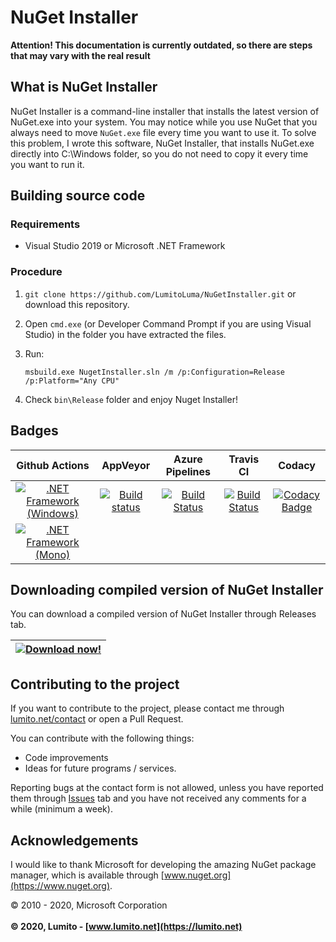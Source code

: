 # NuGet Installer
**Attention! This documentation is currently outdated, so there are steps that may vary with the real result**
## What is NuGet Installer
NuGet Installer is a command-line installer that installs the latest version of NuGet.exe into your system. You may notice while you use NuGet that you always need to move `NuGet.exe` file every time you want to use it. To solve this problem, I wrote this software, NuGet Installer, that installs NuGet.exe directly into C:\Windows folder, so you do not need to copy it every time you want to run it.

## Building source code
### Requirements
-   Visual Studio 2019 or Microsoft .NET Framework

### Procedure
1.  `git clone https://github.com/LumitoLuma/NuGetInstaller.git` or download this repository.

2.  Open `cmd.exe` (or Developer Command Prompt if you are using Visual Studio) in the folder you have extracted the files.

3.  Run:

    ```batch
    msbuild.exe NugetInstaller.sln /m /p:Configuration=Release /p:Platform="Any CPU"
    ```

4.  Check `bin\Release` folder and enjoy Nuget Installer!

## Badges
| Github Actions | AppVeyor | Azure Pipelines | Travis CI | Codacy |
|:-:|:-:|:-:|:-:|:-:|
| [![.NET Framework (Windows)](https://github.com/LumitoLuma/NugetInstaller/workflows/.NET%20Framework%20(Windows)/badge.svg)](https://github.com/LumitoLuma/NugetInstaller/actions?query=workflow%3A%22.NET+Framework+%28Windows%29%22) | [![Build status](https://ci.appveyor.com/api/projects/status/bkdtonymj7ayhm2h?svg=true)](https://ci.appveyor.com/project/LumitoLuma/NugetInstaller) | [![Build Status](https://dev.azure.com/LumitoLuma/GitHub/_apis/build/status/LumitoLuma.NugetInstaller?branchName=master)](https://dev.azure.com/LumitoLuma/GitHub/_build/latest?definitionId=14&branchName=master) | [![Build Status](https://travis-ci.com/LumitoLuma/NugetInstaller.svg?branch=master)](https://travis-ci.com/LumitoLuma/NugetInstaller) | [![Codacy Badge](https://app.codacy.com/project/badge/Grade/8dff8f4225114d29bc7d7c31c4a0ff42)](https://www.codacy.com/manual/LumitoLuma/NugetInstaller?utm_source=github.com&amp;utm_medium=referral&amp;utm_content=LumitoLuma/NugetInstaller&amp;utm_campaign=Badge_Grade) |
| [![.NET Framework (Mono)](https://github.com/LumitoLuma/NugetInstaller/workflows/.NET%20Framework%20(Mono)/badge.svg)](https://github.com/LumitoLuma/NugetInstaller/actions?query=workflow%3A%22.NET+Framework+%28Mono%29%22) | | | | |

## Downloading compiled version of NuGet Installer
You can download a compiled version of NuGet Installer through Releases tab.

| [![Download now!](https://img.shields.io/badge/Download-now-green.svg?style=flat-square)](https://github.com/LumitoLuma/NuGetInstaller/releases) |
|:-:|

## Contributing to the project
If you want to contribute to the project, please contact me through [lumito.net/contact](https://lumito.net/contact) or open a Pull Request.

You can contribute with the following things:

-   Code improvements
-   Ideas for future programs / services.

Reporting bugs at the contact form is not allowed, unless you have reported them through [Issues](https://github.com/LumitoLuma/NugetInstaller/issues) tab and you have not received any comments for a while (minimum a week).

## Acknowledgements
I would like to thank Microsoft for developing the amazing NuGet package manager, which is available through [www.nuget.org](https://www.nuget.org).

© 2010 - 2020, Microsoft Corporation
<br><br>
**© 2020, Lumito - [www.lumito.net](https://lumito.net)**
